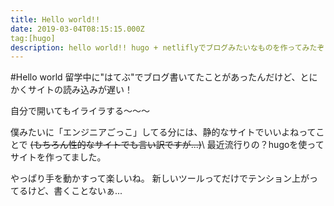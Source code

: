 ```yaml
---
title: Hello world!!
date: 2019-03-04T08:15:15.000Z
tag:[hugo]
description: hello world!! hugo + netliflyでブログみたいなものを作ってみたぞ！何度目のブログ刷新か.....?
---
```

#Hello world
留学中に"はてぶ"でブログ書いてたことがあったんだけど、とにかくサイトの読み込みが遅い！

自分で開いてもイライラする〜〜〜


僕みたいに「エンジニアごっこ」してる分には、静的なサイトでいいよねってことで
~~(もちろん性的なサイトでも言い訳ですが...)~~\\
最近流行りの？hugoを使ってサイトを作ってました。

やっぱり手を動かすって楽しいね。
新しいツールってだけでテンション上がってるけど、書くことないぁ...
